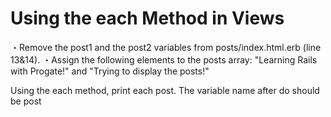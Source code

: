 # Using the each Method in Views
・Remove the post1 and the post2 variables from posts/index.html.erb (line 13&14).
・Assign the following elements to the posts array: "Learning Rails with Progate!" and "Trying to display the posts!"

Using the each method, print each post.
The variable name after do should be post
